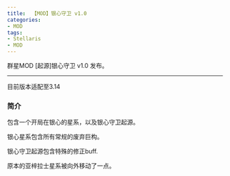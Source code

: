 ```yaml
---
title:  【MOD】银心守卫 v1.0
categories:
- MOD
tags:
- Stellaris
- MOD
---
```


群星MOD [起源]银心守卫 v1.0 发布。

---

目前版本适配至3.14

### 简介
包含一个开局在银心的星系，以及银心守卫起源。

银心星系包含所有常规的废弃巨构。

银心守卫起源包含特殊的修正buff.

原本的亚梓拉士星系被向外移动了一点。
